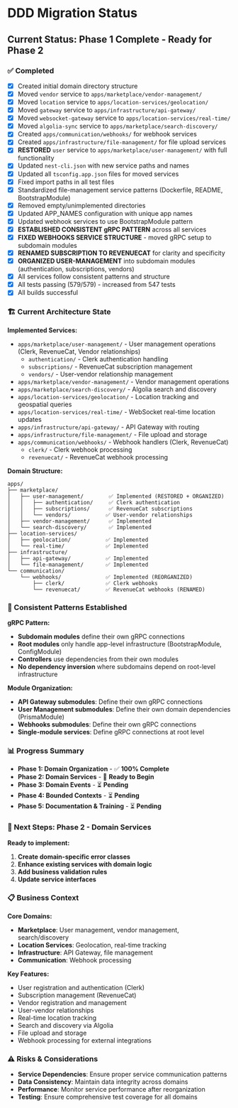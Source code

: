 # DDD Migration Status

## **Current Status: Phase 1 Complete - Ready for Phase 2**

### **✅ Completed**

- [x] Created initial domain directory structure
- [x] Moved `vendor` service to `apps/marketplace/vendor-management/`
- [x] Moved `location` service to `apps/location-services/geolocation/`
- [x] Moved `gateway` service to `apps/infrastructure/api-gateway/`
- [x] Moved `websocket-gateway` service to `apps/location-services/real-time/`
- [x] Moved `algolia-sync` service to `apps/marketplace/search-discovery/`
- [x] Created `apps/communication/webhooks/` for webhook services
- [x] Created `apps/infrastructure/file-management/` for file upload services
- [x] **RESTORED** `user` service to `apps/marketplace/user-management/` with full functionality
- [x] Updated `nest-cli.json` with new service paths and names
- [x] Updated all `tsconfig.app.json` files for moved services
- [x] Fixed import paths in all test files
- [x] Standardized file-management service patterns (Dockerfile, README, BootstrapModule)
- [x] Removed empty/unimplemented directories
- [x] Updated APP_NAMES configuration with unique app names
- [x] Updated webhook services to use BootstrapModule pattern
- [x] **ESTABLISHED CONSISTENT gRPC PATTERN** across all services
- [x] **FIXED WEBHOOKS SERVICE STRUCTURE** - moved gRPC setup to subdomain modules
- [x] **RENAMED SUBSCRIPTION TO REVENUECAT** for clarity and specificity
- [x] **ORGANIZED USER-MANAGEMENT** into subdomain modules (authentication, subscriptions, vendors)
- [x] All services follow consistent patterns and structure
- [x] All tests passing (579/579) - increased from 547 tests
- [x] All builds successful

### **🏗️ Current Architecture State**

**Implemented Services:**

- `apps/marketplace/user-management/` - User management operations (Clerk, RevenueCat, Vendor relationships)
  - `authentication/` - Clerk authentication handling
  - `subscriptions/` - RevenueCat subscription management
  - `vendors/` - User-vendor relationship management
- `apps/marketplace/vendor-management/` - Vendor management operations
- `apps/marketplace/search-discovery/` - Algolia search and discovery
- `apps/location-services/geolocation/` - Location tracking and geospatial queries
- `apps/location-services/real-time/` - WebSocket real-time location updates
- `apps/infrastructure/api-gateway/` - API Gateway with routing
- `apps/infrastructure/file-management/` - File upload and storage
- `apps/communication/webhooks/` - Webhook handlers (Clerk, RevenueCat)
  - `clerk/` - Clerk webhook processing
  - `revenuecat/` - RevenueCat webhook processing

**Domain Structure:**

```
apps/
├── marketplace/
│   ├── user-management/        ✅ Implemented (RESTORED + ORGANIZED)
│   │   ├── authentication/     ✅ Clerk authentication
│   │   ├── subscriptions/      ✅ RevenueCat subscriptions
│   │   └── vendors/           ✅ User-vendor relationships
│   ├── vendor-management/      ✅ Implemented
│   └── search-discovery/       ✅ Implemented
├── location-services/
│   ├── geolocation/           ✅ Implemented
│   └── real-time/             ✅ Implemented
├── infrastructure/
│   ├── api-gateway/           ✅ Implemented
│   └── file-management/       ✅ Implemented
└── communication/
    └── webhooks/              ✅ Implemented (REORGANIZED)
        ├── clerk/             ✅ Clerk webhooks
        └── revenuecat/        ✅ RevenueCat webhooks (RENAMED)
```

### **🎯 Consistent Patterns Established**

**gRPC Pattern:**

- **Subdomain modules** define their own gRPC connections
- **Root modules** only handle app-level infrastructure (BootstrapModule, ConfigModule)
- **Controllers** use dependencies from their own modules
- **No dependency inversion** where subdomains depend on root-level infrastructure

**Module Organization:**

- **API Gateway submodules**: Define their own gRPC connections
- **User Management submodules**: Define their own domain dependencies (PrismaModule)
- **Webhooks submodules**: Define their own gRPC connections
- **Single-module services**: Define gRPC connections at root level

### **📊 Progress Summary**

- **Phase 1: Domain Organization** - ✅ **100% Complete**
- **Phase 2: Domain Services** - 🔄 **Ready to Begin**
- **Phase 3: Domain Events** - ⏳ **Pending**
- **Phase 4: Bounded Contexts** - ⏳ **Pending**
- **Phase 5: Documentation & Training** - ⏳ **Pending**

### **🎯 Next Steps: Phase 2 - Domain Services**

**Ready to implement:**

1. **Create domain-specific error classes**
2. **Enhance existing services with domain logic**
3. **Add business validation rules**
4. **Update service interfaces**

### **📋 Business Context**

**Core Domains:**

- **Marketplace**: User management, vendor management, search/discovery
- **Location Services**: Geolocation, real-time tracking
- **Infrastructure**: API Gateway, file management
- **Communication**: Webhook processing

**Key Features:**

- User registration and authentication (Clerk)
- Subscription management (RevenueCat)
- Vendor registration and management
- User-vendor relationships
- Real-time location tracking
- Search and discovery via Algolia
- File upload and storage
- Webhook processing for external integrations

### **⚠️ Risks & Considerations**

- **Service Dependencies**: Ensure proper service communication patterns
- **Data Consistency**: Maintain data integrity across domains
- **Performance**: Monitor service performance after reorganization
- **Testing**: Ensure comprehensive test coverage for all domains
